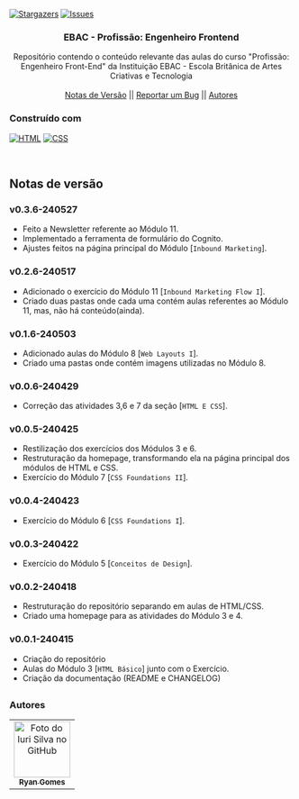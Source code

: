 <!--
Readme used from model
https://github.com/othneildrew/Best-README-Template
-->

<a name="readme-top"></a>

[![Stargazers][stars-shield]][stars-url]
[![Issues][issues-shield]][issues-url]

<!-- PROJECT LOGO -->
<div align="center">
  <h3 align="center">EBAC - Profissão: Engenheiro Frontend</h3>

  <p align="center">
    Repositório contendo o conteúdo relevante das aulas do curso "Profissão: Engenheiro Front-End" da Instituição EBAC - Escola Britânica de Artes Criativas e Tecnologia
    <br />
    <br />
    <a href="#notas-de-versão">Notas de Versão</a>
    ||
    <a href="https://github.com/RRyanDEV/avaliacao-interpessoal/issues">Reportar um Bug</a>
    ||
    <a href="#autores">Autores</a>
    </p>
</div>

<!-- ABOUT THE PROJECT -->

<!-- ## Sobre o Projeto
 -->

### Construído com

[![HTML][HTML]][html-url]
[![CSS][CSS]][css-url]

<br />
 
<a name="section-changelog">

## Notas de versão

</a>

### v0.3.6-240527

- Feito a Newsletter referente ao Módulo 11.
- Implementado a ferramenta de formulário do Cognito.
- Ajustes feitos na página principal do Módulo [`Inbound Marketing`].

### v0.2.6-240517

- Adicionado o exercício do Módulo 11 [`Inbound Marketing Flow I`].
- Criado duas pastas onde cada uma contém aulas referentes ao Módulo 11, mas, não há conteúdo(ainda).

### v0.1.6-240503

- Adicionado aulas do Módulo 8 [`Web Layouts I`].
- Criado uma pastas onde contém imagens utilizadas no Módulo 8.

### v0.0.6-240429

- Correção das atividades 3,6 e 7 da seção [`HTML E CSS`].

### v0.0.5-240425

- Restilização dos exercícios dos Módulos 3 e 6.
- Restruturação da homepage, transformando ela na página principal dos módulos de HTML e CSS.
- Exercício do Módulo 7 [`CSS Foundations II`].

### v0.0.4-240423

- Exercício do Módulo 6 [`CSS Foundations I`].

### v0.0.3-240422

- Exercício do Módulo 5 [`Conceitos de Design`].

### v0.0.2-240418

- Restruturação do repositório separando em aulas de HTML/CSS.
- Criado uma homepage para as atividades do Módulo 3 e 4.

### v0.0.1-240415

- Criação do repositório
- Aulas do Módulo 3 [`HTML Básico`] junto com o Exercício.
- Criação da documentação (README e CHANGELOG)

<!-- <p align="right">(<a href="#readme-top">back to top</a>)</p> -->

##

<a name="section-autores">

### Autores

</a>

<table>
  <tr>
    <td align="center">
      <a href="#">
        <img src="https://avatars.githubusercontent.com/u/85912228?v=4" width="100px;" alt="Foto do Iuri Silva no GitHub"/><br>
        <sub>
          <b>Ryan Gomes</b>
        </sub>
      </a>
    </td>
</table>

<!-- MARKDOWN LINKS & IMAGES -->
<!-- https://www.markdownguide.org/basic-syntax/#reference-style-links -->

[stars-shield]: https://img.shields.io/github/stars/RRyanDEV/ebac-engenheiro-frontend?style=for-the-badge
[stars-url]: https://github.com/RRyanDEV/ebac-engenheiro-frontend/stargazers
[issues-shield]: https://img.shields.io/github/issues/RRyanDEV/ebac-engenheiro-frontend?style=for-the-badge
[issues-url]: https://github.com/RRyanDEV/ebac-engenheiro-frontend/issues

[HTML]: https://img.shields.io/badge/html-%23E34F26.svg?style=for-the-badge&logo=html5&logoColor=white
[html-url]: https://developer.mozilla.org/pt-BR/docs/Web/HTML
[CSS]: https://img.shields.io/badge/css-%231572B6.svg?style=for-the-badge&logo=css3&logoColor=white
[css-url]: https://developer.mozilla.org/pt-BR/docs/Web/CSS